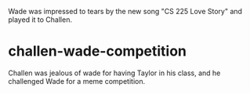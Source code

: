 Wade was impressed to tears by the new song "CS 225 Love Story" and played it to Challen.

# challen-wade-competition
Challen was jealous of wade for having Taylor in his class, and he challenged Wade for a meme competition.
